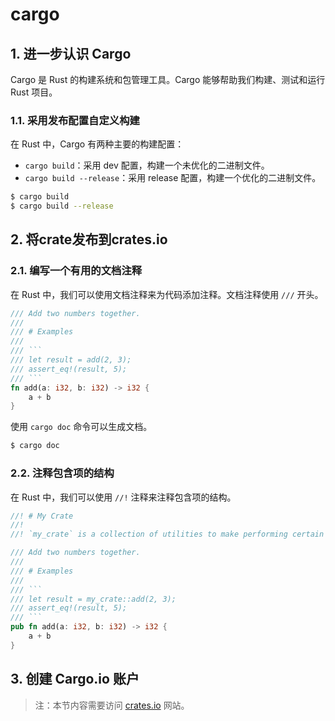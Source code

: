 # cargo

## 1. 进一步认识 Cargo

Cargo 是 Rust 的构建系统和包管理工具。Cargo 能够帮助我们构建、测试和运行 Rust 项目。

### 1.1. 采用发布配置自定义构建

在 Rust 中，Cargo 有两种主要的构建配置：

- `cargo build`：采用 dev 配置，构建一个未优化的二进制文件。
- `cargo build --release`：采用 release 配置，构建一个优化的二进制文件。

```bash
$ cargo build
$ cargo build --release
```

## 2. 将crate发布到crates.io

### 2.1. 编写一个有用的文档注释

在 Rust 中，我们可以使用文档注释来为代码添加注释。文档注释使用 `///` 开头。

````rust
/// Add two numbers together.
///
/// # Examples
///
/// ```
/// let result = add(2, 3);
/// assert_eq!(result, 5);
/// ```
fn add(a: i32, b: i32) -> i32 {
    a + b
}
````

使用 `cargo doc` 命令可以生成文档。

```bash
$ cargo doc
```

### 2.2. 注释包含项的结构

在 Rust 中，我们可以使用 `//!` 注释来注释包含项的结构。

````rust
//! # My Crate
//!
//! `my_crate` is a collection of utilities to make performing certain calculations more convenient.

/// Add two numbers together.
///
/// # Examples
///
/// ```
/// let result = my_crate::add(2, 3);
/// assert_eq!(result, 5);
/// ```
pub fn add(a: i32, b: i32) -> i32 {
    a + b
}
````

## 3. 创建 Cargo.io 账户

> 注：本节内容需要访问 [crates.io](https://crates.io/) 网站。
